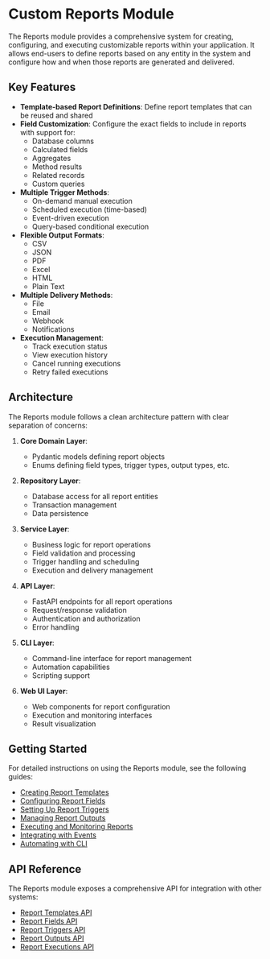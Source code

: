 # Custom Reports Module

The Reports module provides a comprehensive system for creating, configuring, and executing customizable reports within your application. It allows end-users to define reports based on any entity in the system and configure how and when those reports are generated and delivered.

## Key Features

- **Template-based Report Definitions**: Define report templates that can be reused and shared
- **Field Customization**: Configure the exact fields to include in reports with support for:
  - Database columns
  - Calculated fields
  - Aggregates
  - Method results
  - Related records
  - Custom queries
- **Multiple Trigger Methods**:
  - On-demand manual execution
  - Scheduled execution (time-based)
  - Event-driven execution
  - Query-based conditional execution
- **Flexible Output Formats**:
  - CSV
  - JSON
  - PDF
  - Excel
  - HTML
  - Plain Text
- **Multiple Delivery Methods**:
  - File
  - Email
  - Webhook
  - Notifications
- **Execution Management**:
  - Track execution status
  - View execution history
  - Cancel running executions
  - Retry failed executions

## Architecture

The Reports module follows a clean architecture pattern with clear separation of concerns:

1. **Core Domain Layer**:
   - Pydantic models defining report objects
   - Enums defining field types, trigger types, output types, etc.

2. **Repository Layer**:
   - Database access for all report entities
   - Transaction management
   - Data persistence

3. **Service Layer**:
   - Business logic for report operations
   - Field validation and processing
   - Trigger handling and scheduling
   - Execution and delivery management

4. **API Layer**:
   - FastAPI endpoints for all report operations
   - Request/response validation
   - Authentication and authorization
   - Error handling

5. **CLI Layer**:
   - Command-line interface for report management
   - Automation capabilities
   - Scripting support

6. **Web UI Layer**:
   - Web components for report configuration
   - Execution and monitoring interfaces
   - Result visualization

## Getting Started

For detailed instructions on using the Reports module, see the following guides:

- [Creating Report Templates](templates.md)
- [Configuring Report Fields](fields.md)
- [Setting Up Report Triggers](triggers.md)
- [Managing Report Outputs](outputs.md)
- [Executing and Monitoring Reports](execution.md)
- [Integrating with Events](events.md)
- [Automating with CLI](cli.md)

## API Reference

The Reports module exposes a comprehensive API for integration with other systems:

- [Report Templates API](api/templates.md)
- [Report Fields API](api/fields.md)
- [Report Triggers API](api/triggers.md)
- [Report Outputs API](api/outputs.md)
- [Report Executions API](api/executions.md)